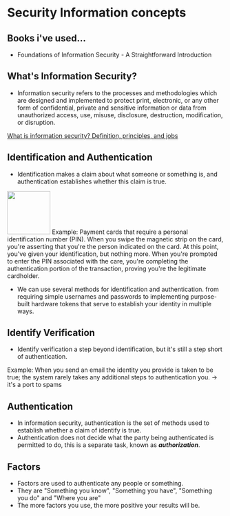 # Security Information concepts

## Books i've used...

- Foundations of Information Security - A Straightforward Introduction

## What's Information Security?

- Information security refers to the processes and methodologies which are designed and implemented to protect print, electronic, or any other form of confidential, private and sensitive information or data from unauthorized access, use, misuse, disclosure, destruction, modification, or disruption.

[What is information security? Definition, principles, and jobs](https://www.csoonline.com/article/3513899/what-is-information-security-definition-principles-and-jobs.html)

## Identification and Authentication

- Identification makes a claim about what someone or something is, and authentication establishes whether this claim is true.


<img height="100" src="https://user-images.githubusercontent.com/62820717/107723813-faab8f00-6cc0-11eb-984e-78dffee109b7.png"/>
Example: Payment cards that require a personal identification number (PIN). When you swipe the magnetic strip on the card, you're asserting that you're the       person indicated on the card. At this point, you've given your identification, but nothing more. When you're prompted to enter the PIN associated with the         care, you're completing the authentication portion of the transaction, proving you're the legitimate cardholder.

- We can use several methods for identification and authentication. from requiring simple usernames and passwords to implementing purpose-built hardware tokens that serve to establish your identity in multiple ways.

## Identify Verification

- Identify verification a step beyond identification, but it's still a step short of authentication.

Example: When you send an email the identity you provide is taken to be true; the system rarely takes any additional steps to authentication you. → it's a port to spams

## Authentication

- In information security, authentication is the set of methods used to establish whether a claim of identify is true.
- Authentication does not decide what the party being authenticated is permitted to do, this is a separate task, known as ***authorization***.

## Factors

- Factors are used to authenticate any people or something.
- They are "Something you know", "Something you have", "Something you do" and "Where you are"
- The more factors you use, the more positive your results will be.
